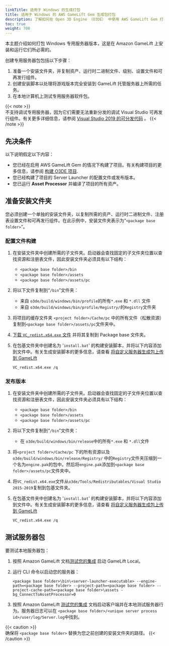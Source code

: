 ```yaml
---
linkTitle: 适用于 Windows 的生成打包
title: 适用于 Windows 的 AWS GameLift Gem 生成包打包
description: 了解如何在 Open 3D Engine （O3DE） 中使用 AWS GameLift Gem 打包 Windows 专用服务器版本。
toc: true
weight: 700
---
```


本主题介绍如何打包 Windows 专用服务器版本，这是在 Amazon GameLift 上安装和运行它们所必需的。

创建专用服务器包包括以下步骤：
1. 准备一个安装文件夹，并复制资产、运行时二进制文件、级别、设置文件和可再发行组件。
2. 创建安装脚本以处理将游戏版本完全安装到 GameLift 托管服务器上所需的任务。
3. 在本地计算机上测试专用服务器软件包。

{{< note >}}  
不支持调试专用服务器，因为它们需要无法重新分发的调试 Visual Studio 可再发行组件。有关更多详细信息，请参阅 [Visual Studio 2019 的可分发代码](https://docs.microsoft.com/en-us/visualstudio/releases/2019/redistribution) 。
{{< /note >}}

## 先决条件
以下说明假定以下内容：
- 您已经在启用 AWS GameLift Gem 的情况下构建了项目。有关构建项目的更多信息，请参阅 [构建 O3DE 项目](/docs/welcome-guide/create/creating-projects-using-cli/#build-the-o3de-project). 
- 您已经构建了项目的 Server Launcher 的配置文件或发布版本。
- 您已运行 **Asset Processor** 并编译了项目的所有资产。

## 准备安装文件夹

您必须创建一个单独的安装文件夹，以复制所需的资产、运行时二进制文件、注册表设置文件和可再发行组件。在此示例中，安装文件夹表示为“`<package base folder>`”。

### 配置文件构建

1. 在安装文件夹中创建所需的子文件夹。启动器会查找固定的子文件夹位置以查找资源和注册表文件，因此安装文件夹必须具有以下结构：

   - `<package base folder>/bin`
   - `<package base folder>/assets`
   - `<package base folder>/assets/pc`

2. 将以下文件复制到“`/bin`”文件夹：

    -   来自 `o3de/build/windows/bin/profile`的所有`*.exe` 和 `*.dll` 文件
    -   来自 `o3de/build/windows/bin/profile/Registry/`的`Registry`文件夹

3. 将项目的缓存文件夹 `<project folder>/Cache/pc` 中的所有文件（松散资源）复制到`<package base folder>/assets/pc`文件夹中。
   
4. [下载 `VC_redist.x64.exe` 文件](https://aka.ms/vs/17/release/vc_redist.x64.exe) 并将其复制到 Package base 文件夹。

5. 在包基文件夹中创建名为 '`install.bat`' 的构建安装脚本，并将以下内容添加到文件中。有关生成安装脚本的更多信息，请查看 [将自定义服务器生成包上传到 GameLift](https://docs.aws.amazon.com/gamelift/latest/developerguide/gamelift-build-cli-uploading.html)

    ```bash
    VC_redist.x64.exe /q
    ```

### 发布版本

1. 在安装文件夹中创建所需的子文件夹。启动器会查找固定的子文件夹位置以查找资源和注册表文件，因此安装文件夹必须具有以下结构：

   - `<package base folder>/bin`
   - `<package base folder>/assets`
   - `<package base folder>/assets/pc`

2. 将以下文件复制到“`/bin`”文件夹：

    -   在 `o3de/build/windows/bin/release`中的所有`*.exe` 和 `*.dll`文件
  
3. 将`<project folder>/Cache/pc` 下的所有资源以及 `o3de/build/windows/bin/release/Registry/` 中的`Registry`文件夹压缩到一个名为`engine.pak`的包中。然后将`engine.pak`添加到`<package base folder>/assets/pc`文件夹中。

4. 将`VC_redist.x64.exe`文件从`o3de/Tools/Redistributables/Visual Studio 2015-2019`复制到包基文件夹。

5. 在包基文件夹中创建名为 '`install.bat`' 的构建安装脚本，并将以下内容添加到文件中。有关生成安装脚本的更多信息，请查看 [将自定义服务器生成包上传到 GameLift](https://docs.aws.amazon.com/gamelift/latest/developerguide/gamelift-build-cli-uploading.html)

    ```bash
    VC_redist.x64.exe /q
    ```

## 测试服务器包

要测试本地服务器包：

1.  按照 Amazon GameLift 文档[测试您的集成](https://docs.aws.amazon.com/gamelift/latest/developerguide/integration-testing-local.html) 启动 GameLift Local。
2.  运行 CLI 命令以启动您的服务器：
    ```
    <package base folder>\bin\<server-launcher-executable> --engine-path=<package base folder> --project-path=<package base folder> --project-cache-path=<package base folder>\assets -bg_ConnectToAssetProcessor=0
    ```

3.  按照 Amazon GameLift [测试您的集成](https://docs.aws.amazon.com/gamelift/latest/developerguide/integration-testing-local.html) 文档启动客户端并在本地测试服务器行为。服务器日志可以在 `<package base folder>/<unique server process id>/user/log/Server.log`中找到。

{{< caution >}}  
确保将 `<package base folder>` 替换为您之前创建的安装文件夹的路径。
{{< /caution >}}
